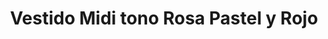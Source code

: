 ---
id: vestido-sweet-pink
title: Vestido Midi tono Rosa Pastel y Rojo
regularPrice: 70.75
price: 70.75
image: 
    - ./vestido-sweet-pink-1.jpg
    - ./vestido-sweet-pink-2.jpg
description: Vestido midi, cuello V, manga corta, elástico en cintura.
material: Algodón
sizes: 
- S
creationDate: 2025/02/01
isSale: false
isStock: true
---